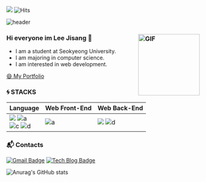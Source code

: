 <a href="https://hits.seeyoufarm.com"><img src="https://hits.seeyoufarm.com/api/count/incr/badge.svg?url=https%3A%2F%2Fgithub.com%2FLee-jisang%2Fhit-counter&count_bg=%2379C83D&title_bg=%23555555&icon=&icon_color=%23E7E7E7&title=hits&edge_flat=false"/></a>  ![Hits](https://img.shields.io/github/followers/Lee-jisang?label=Follow)

![header](https://capsule-render.vercel.app/api?type=slice&color=0:F8F8FF,100:696969&height=160&section=header&text=Hi!%20I'm%20Jisang!&fontAlign=50&fontAlignY=70&fontSize=90&fontColor=000000)

 ### Hi everyone im Lee Jisang     👋     <img  align="right" alt="GIF" height="160px" src="https://media.giphy.com/media/du3J3cXyzhj75IOgvA/giphy.gif" />

-  I am a student at Seokyeong University.   
-  I am majoring in computer science.            
-  I am interested in web development.       
 
[😄 My Portfolio](https://adhesive-pull-bea.notion.site/Portfolio-89bef4d0c2124ad3b6b3c4a6a0edcbef)  
       
<!--   
- 👯 I’m looking to collaborate on ...🔭🌱    
- 🤔 I’m looking for help with ... 
- 💬 Ask me about ...  
- 📫 How to reach me: ...   
- 😄 Pronouns: ...
- ⚡ Fun fact: ...  
-->  

### :cyclone: STACKS 
|Language|Web Front-End|Web Back-End|
|---|---------|---|
| <img src="https://img.shields.io/badge/css-1572B6?style=flat-square&logo=css3&logoColor=white"/></a> ![a](https://img.shields.io/badge/JavaScript-f7df11?style=flat-square&logo=JavaScript&logoColor=black) <br>![c](https://img.shields.io/badge/C++-007396?style=flat-square&logo=c%2B%2B&logoColor=white) ![d](https://img.shields.io/badge/Python3-306998?style=flat-square&logo=python&logoColor=white)|![a](https://img.shields.io/badge/React-61dafb?style=flat-square&logo=React&logoColor=black) | <img src="https://img.shields.io/badge/Django-092E20?style=flat-square&logo=Django&logoColor=white"/></a> ![d](https://img.shields.io/badge/MySQL-4479A1?style=flat-square&logo=MySQL&logoColor=white)




### :mailbox_with_mail: Contacts
[![Gmail Badge](https://img.shields.io/badge/Gmail-d14836?style=flat-square&logo=Gmail&logoColor=white&link=mailto:dlwltkd2003@gmail.com)](mailto:dlwltkd2003@gmail.com)
[![Tech Blog Badge](http://img.shields.io/badge/-Tech%20blog-black?style=flat-square&logo=github&link=https://lee-jisang.github.io/)](https://lee-jisang.github.io/)

![Anurag's GitHub stats](https://github-readme-stats.vercel.app/api?username=Lee-jisang&show_icons=true&theme=radical&bg_color=DEG&text_color=0f0f0f&title_color=0f0f0f&hide_border)  

<!--
<a href="https://solved.ac/profile/dlwltkd2003"><img src="https://github-readme-solvedac-hyp3rflow.vercel.app/api/?handle=dlwltkd2003"></a><br>
-->
<!--
[![Solved.ac Profile](http://mazassumnida.wtf/api/v2/generate_badge?boj=dlwltkd2003)](https://solved.ac/dlwltkd2003/) 
--> 

 


